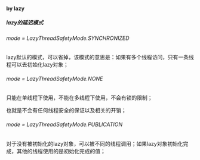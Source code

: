 #### by lazy

##### lazy的延迟模式

###### mode = LazyThreadSafetyMode.SYNCHRONIZED

lazy默认的模式，可以省掉，该模式的意思是：如果有多个线程访问，只有一条线程可以去初始化lazy对象；

###### mode = LazyThreadSafetyMode.NONE

只能在单线程下使用，不能在多线程下使用，不会有锁的限制；

也就是不会有任何线程安全的保证以及相关的开销；

###### mode = LazyThreadSafetyMode.PUBLICATION

对于没有被初始化的lazy对象，可以被不同的线程调用；如果lazy对象初始化完成，其他的线程使用的是初始化完成的值；

